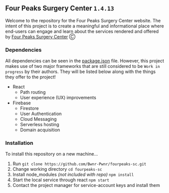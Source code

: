 ## Four Peaks Surgery Center `1.4.13`

Welcome to the repository for the Four Peaks Surgery Center website. The intent of this project is to create a meaningful and informational place where end-users can engage and learn about the services rendered and offered by [Four Peaks Surgery Center](https://fourpeaks-sc.web.app) Ⓒ

### Dependencies

All dependencies can be seen in the [package.json](https://github.com/Bwnr-Pwnr/fourpeaks-sc/blob/master/package.json) file. However, this project makes use of two major frameworks that are still considered to be `Work in progress` by their authors. They will be listed below along with the things they offer to the project!

- React
  - Path routing
  - User experience (UX) improvements
- Firebase
  - Firestore
  - User Authentication
  - Cloud Messaging
  - Serverless hosting
  - Domain acquisition

### Installation

To install this repository on a new machine...

1. Run `git clone https://github.com/Bwnr-Pwnr/fourpeaks-sc.git`
2. Change working directory `cd fourpeaks-sc`
3. Install node_modules *(not included with repo)* `npm install`
4. Start the local service through react `npm start`
5. Contact the project manager for service-account keys and install them
